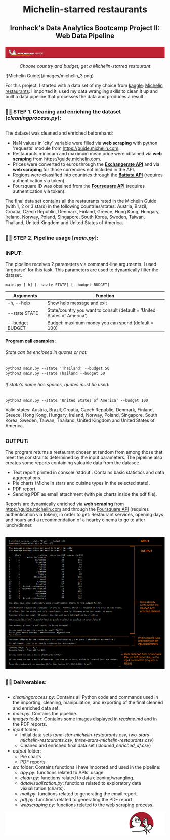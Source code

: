 # <p align="center">Michelin-starred restaurants</p>

## <p align="center">Ironhack's Data Analytics Bootcamp Project II: Web Data Pipeline</p>

![Michelin Guide](/images/michelin_2.png)
<p align="center"><i>Choose country and budget, get a Michelin-starred restaurant</i></p>
![Michelin Guide](/images/michelin_3.png)

For this project, I started with a data set of my choice from [kaggle](https://www.kaggle.com/): [Michelin restaurants](https://www.kaggle.com/jackywang529/michelin-restaurants#three-stars-michelin-restaurants.csv). I imported it, used my data wrangling skills to clean it up and built a data pipeline that processes the data and produces a result.

## 

### :woman_cook: STEP 1. Cleaning and enriching the dataset [*cleaningprocess.py*]:

## 

The dataset was cleaned and enriched beforehand:
* NaN values in 'city' variable were filled via **web scraping** with python 'requests' module from https://guide.michelin.com.
* Restaurants minimum and maximum mean price were obtained via **web scraping** from https://guide.michelin.com.
* Prices were converted to euros through the [**Exchangerate API**](https://api.exchangerate-api.com/) and via **web scraping** for those currencies not included in the API.
* Regions were classified into countries through the [**Battuta API**](http://battuta.medunes.net/api) (requires authentication via token).
* Foursquare ID was obtained from the [**Foursquare API**](https://api.foursquare.com) (requires authentication via token).

The final data set contains all the restaurants rated in the Michelin Guide (with 1, 2 or 3 stars) in the following countries/states: Austria, Brazil, Croatia, Czech Republic, Denmark, Finland, Greece, Hong Kong, Hungary, Ireland, Norway, Poland, Singapore, South Korea, Sweden, Taiwan, Thailand, United Kingdom and United States of America.

## 

### :woman_cook: STEP 2. Pipeline usage [*main.py*]:

## 

### INPUT:

The pipeline receives 2 parameters via command-line arguments. I used 'argparse' for this task. This parameters are used to dynamically filter the dataset.

```
main.py [-h] [--state STATE] [--budget BUDGET]
```

Arguments | Function
--------- | -------------
-h, --help | Show help message and exit
--state STATE | State/country you want to consult (default = 'United States of America')
--budget BUDGET | Budget: maximum money you can spend (default = 100)

#### Program call examples:
###### State can be enclosed in quotes or not:
```
python3 main.py --state 'Thailand' --budget 50
python3 main.py --state Thailand --budget 50
```
###### If state's name has spaces, quotes must be used:
```
python3 main.py --state 'United States of America' --budget 100
```

Valid states: Austria, Brazil, Croatia, Czech Republic, Denmark, Finland, Greece, Hong Kong, Hungary, Ireland, Norway, Poland, Singapore, South Korea, Sweden, Taiwan, Thailand, United Kingdom and United States of America.

## 

### OUTPUT:

The program returns a restaurant chosen at random from among those that meet the constraints determined by the input parameters. The pipeline also creates some reports containing valuable data from the dataset:
* Text report printed in console 'stdout': Contains basic statistics and data aggregations.
* Pie charts (Michelin stars and cuisine types in the selected state).
* PDF report.
* Sending PDF as email attachment (with pie charts inside the pdf file).

Reports are dynamically enriched via **web scraping** from https://guide.michelin.com and through the [Foursquare API](https://api.foursquare.com) (requires authentication via token), in order to get: Restaurant services, opening days and hours and a recommendation of a nearby cinema to go to after lunch/dinner.

## 

<p align="center"><img  src="https://github.com/Masdevallia/data-analysis-pipeline/blob/master/images/input_output.png" width="700"></p>

## 

### :woman_cook: Deliverables:

## 

* *cleaningprocess.py*: Contains all Python code and commands used in the importing, cleaning, manipulation, and exporting of the final cleaned and enriched data set.
* *main.py*: Contains the pipeline.
* *images* folder: Contains some images displayed in *readme.md* and in the PDF reports.
* *input* folder:
    * Initial data sets (*one-star-michelin-restaurants.csv*, *two-stars-michelin-restaurants.csv*, *three-stars-michelin-restaurants.csv*)
    * Cleaned and enriched final data set (*cleaned_enriched_df.csv*)
* *output* folder:
    * Pie charts
    * PDF reports
* *src* folder: Contains functions I have imported and used in the pipeline:
    * *apy.py*: functions related to APIs' usage.
    * *clean.py*: functions ralated to data cleaning/wrangling.
    * *datavisualization.py*: functions related to exploratory data visualization (charts).
    * *mail.py*: functions related to generating the email report.
    * *pdf.py*: functions related to generating the PDF report.
    * *webscraping.py*: functions related to the web scraping process.

![Michelin Guide](/images/michelin_petit.png)
